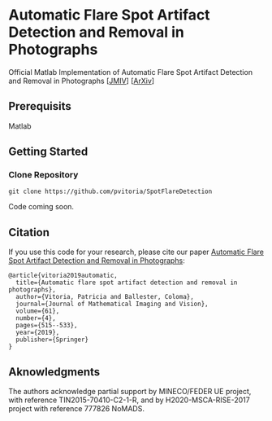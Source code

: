 # Automatic Flare Spot Artifact Detection and Removal in Photographs
Official Matlab Implementation of Automatic Flare Spot Artifact Detection and Removal in Photographs [<a href="https://link.springer.com/article/10.1007/s10851-018-0859-0">JMIV</a>] [<a href="https://arxiv.org/abs/2103.04384">ArXiv</a>]




## Prerequisits 
Matlab


## Getting Started


### Clone Repository
```
git clone https://github.com/pvitoria/SpotFlareDetection
```

Code coming soon.

## Citation
If you use this code for your research, please cite our paper <a href="https://link.springer.com/article/10.1007/s10851-018-0859-0"> Automatic Flare Spot Artifact Detection and Removal in Photographs</a>:

```
@article{vitoria2019automatic,
  title={Automatic flare spot artifact detection and removal in photographs},
  author={Vitoria, Patricia and Ballester, Coloma},
  journal={Journal of Mathematical Imaging and Vision},
  volume={61},
  number={4},
  pages={515--533},
  year={2019},
  publisher={Springer}
}
```
## Aknowledgments 
The authors acknowledge partial support by MINECO/FEDER UE project, with reference TIN2015-70410-C2-1-R, and by H2020-MSCA-RISE-2017 project with reference 777826 NoMADS.
